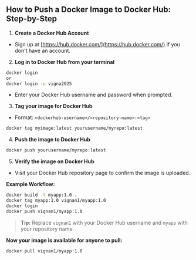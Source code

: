 
## How to Push a Docker Image to Docker Hub: Step-by-Step

1. **Create a Docker Hub Account**
  - Sign up at [https://hub.docker.com/](https://hub.docker.com/) if you don't have an account.

2. **Log in to Docker Hub from your terminal**
  ```bash
  docker login
  or
  docker login -u vigna2025
  ```
  - Enter your Docker Hub username and password when prompted.

3. **Tag your image for Docker Hub**
  - Format: `<dockerhub-username>/<repository-name>:<tag>`
  ```bash
  docker tag myimage:latest yourusername/myrepo:latest
  ```

4. **Push the image to Docker Hub**
  ```bash
  docker push yourusername/myrepo:latest
  ```

5. **Verify the image on Docker Hub**
  - Visit your Docker Hub repository page to confirm the image is uploaded.

**Example Workflow:**
```bash
docker build -t myapp:1.0 .
docker tag myapp:1.0 vignan1/myapp:1.0
docker login
docker push vignan1/myapp:1.0
```

> **Tip:** Replace `vignan1` with your Docker Hub username and `myapp` with your repository name.

**Now your image is available for anyone to pull:**
```bash
docker pull vignan1/myapp:1.0
```